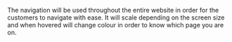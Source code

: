 The navigation will be used throughout the entire website in order for the customers to navigate with ease. It will scale depending on the screen size and when hovered will change colour in order to know which page you are on.

